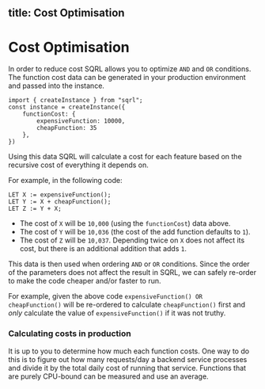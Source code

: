 ## title: Cost Optimisation

# Cost Optimisation

In order to reduce cost SQRL allows you to optimize `AND` and `OR` conditions. The function cost data can be generated
in your production environment and passed into the instance.

```
import { createInstance } from "sqrl";
const instance = createInstance({
    functionCost: {
        expensiveFunction: 10000,
        cheapFunction: 35
    },
})
```

Using this data SQRL will calculate a cost for each feature based on the recursive cost of everything it depends on.

For example, in the following code:

```
LET X := expensiveFunction();
LET Y := X + cheapFunction();
LET Z := Y + X;
```

- The cost of `X` will be `10,000` (using the `functionCost`) data above.
- The cost of `Y` will be `10,036` (the cost of the add function defaults to `1`).
- The cost of `Z` will be `10,037`. Depending twice on `X` does not affect its cost, but there is an additional addition that adds `1`.

This data is then used when ordering `AND` or `OR` conditions. Since the order of the parameters does not affect the result in SQRL, we can safely re-order to make the code cheaper and/or faster to run.

For example, given the above code `expensiveFunction() OR cheapFunction()` will be re-ordered to calculate `cheapFunction()` first and _only_ calculate the value of `expensiveFunction()` if it was not truthy.

### Calculating costs in production

It is up to you to determine how much each function costs. One way to do this is to figure out how many requests/day a backend service processes and divide it by the total daily cost of running that service. Functions that are purely CPU-bound can be measured and use an average.
